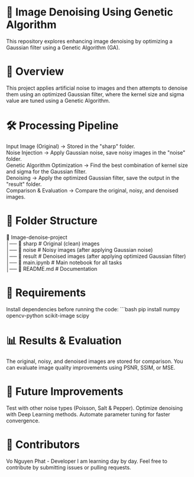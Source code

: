 # 📌 Image Denoising Using Genetic Algorithm

This repository explores enhancing image denoising by optimizing a Gaussian filter using a Genetic Algorithm (GA).

# 📜 Overview

This project applies artificial noise to images and then attempts to denoise them using an optimized Gaussian filter, where the kernel size and sigma value are tuned using a Genetic Algorithm.

# 🛠️ Processing Pipeline

Input Image (Original) → Stored in the "sharp" folder.  
Noise Injection → Apply Gaussian noise, save noisy images in the "noise" folder.  
Genetic Algorithm Optimization → Find the best combination of kernel size and sigma for the Gaussian filter.  
Denoising → Apply the optimized Gaussian filter, save the output in the "result" folder.  
Comparison & Evaluation → Compare the original, noisy, and denoised images.

# 📂 Folder Structure

📂 Image-denoise-project  
│── 📁 sharp # Original (clean) images  
│── 📁 noise # Noisy images (after applying Gaussian noise)  
│── 📁 result # Denoised images (after applying optimized Gaussian filter)  
│── 📜 main.ipynb # Main notebook for all tasks  
│── 📜 README.md # Documentation

# 🔧 Requirements

Install dependencies before running the code:
    ```bash
    pip install numpy opencv-python scikit-image scipy

# 📊 Results & Evaluation

The original, noisy, and denoised images are stored for comparison.
You can evaluate image quality improvements using PSNR, SSIM, or MSE.

# 📌 Future Improvements

Test with other noise types (Poisson, Salt & Pepper).
Optimize denoising with Deep Learning methods.
Automate parameter tuning for faster convergence.

# 🎯 Contributors

Vo Nguyen Phat - Developer
I am learning day by day. Feel free to contribute by submitting issues or pulling requests.

```

```
